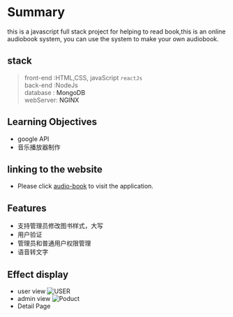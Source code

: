 # Summary 
this is a javascript full stack project for helping to read book,this 
is an online audiobook system, you can use the 
system to make your own audiobook.

## stack
> front-end :HTML,CSS, javaScript `reactJs` </br>
> back-end :NodeJs</br>
> database : <a herf='https://www.mongodb.com/'>MongoDB</a></br>
> webServer: <a herf='https://www.nginx.com/'>NGINX</a>

## Learning Objectives 
- google API 
- 音乐播放器制作

## linking to the website
- Please click [audio-book](http://readbook.myprojectcms.tk/#/) to visit the application.

## Features
- 支持管理员修改图书样式，大写
- 用户验证
- 管理员和普通用户权限管理
- 语音转文字

## Effect display 
- user view
![USER](https://github.com/feixiangdjames/readingbook/blob/main/img/bookuser.gif)
- admin view
![Poduct](https://github.com/feixiangdjames/readingbook/blob/main/img/bookadmin.gif)
- Detail Page 
